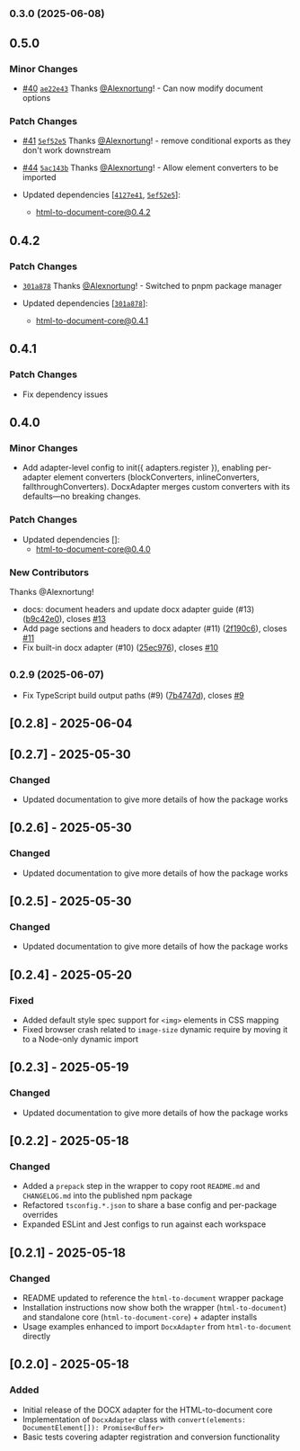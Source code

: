 ## <small>0.3.0 (2025-06-08)</small>

## 0.5.0

### Minor Changes

- [#40](https://github.com/ChipiKaf/html-to-document/pull/40) [`ae22e43`](https://github.com/ChipiKaf/html-to-document/commit/ae22e439ef5376e92df15e1a924dee8adc5b10fe) Thanks [@Alexnortung](https://github.com/Alexnortung)! - Can now modify document options

### Patch Changes

- [#41](https://github.com/ChipiKaf/html-to-document/pull/41) [`5ef52e5`](https://github.com/ChipiKaf/html-to-document/commit/5ef52e527401d3397de5702b23076cc0c93b110b) Thanks [@Alexnortung](https://github.com/Alexnortung)! - remove conditional exports as they don't work downstream

- [#44](https://github.com/ChipiKaf/html-to-document/pull/44) [`5ac143b`](https://github.com/ChipiKaf/html-to-document/commit/5ac143b60c9091466dc74237ecdc95de1f30f755) Thanks [@Alexnortung](https://github.com/Alexnortung)! - Allow element converters to be imported

- Updated dependencies [[`4127e41`](https://github.com/ChipiKaf/html-to-document/commit/4127e41c79a04d775145d4742341ec73b3e230f5), [`5ef52e5`](https://github.com/ChipiKaf/html-to-document/commit/5ef52e527401d3397de5702b23076cc0c93b110b)]:
  - html-to-document-core@0.4.2

## 0.4.2

### Patch Changes

- [`301a878`](https://github.com/ChipiKaf/html-to-document/commit/301a8784fc40e59e9b56b8003cf78a23463784af) Thanks [@Alexnortung](https://github.com/Alexnortung)! - Switched to pnpm package manager

- Updated dependencies [[`301a878`](https://github.com/ChipiKaf/html-to-document/commit/301a8784fc40e59e9b56b8003cf78a23463784af)]:
  - html-to-document-core@0.4.1

## 0.4.1

### Patch Changes

- Fix dependency issues

## 0.4.0

### Minor Changes

- Add adapter-level config to init({ adapters.register }), enabling per-adapter element converters (blockConverters, inlineConverters, fallthroughConverters). DocxAdapter merges custom converters with its defaults—no breaking changes.

### Patch Changes

- Updated dependencies []:
  - html-to-document-core@0.4.0

### New Contributors

Thanks @Alexnortung!

- docs: document headers and update docx adapter guide (#13) ([b9c42e0](https://github.com/ChipiKaf/html-to-document/commit/b9c42e0)), closes [#13](https://github.com/ChipiKaf/html-to-document/issues/13)
- Add page sections and headers to docx adapter (#11) ([2f190c6](https://github.com/ChipiKaf/html-to-document/commit/2f190c6)), closes [#11](https://github.com/ChipiKaf/html-to-document/issues/11)
- Fix built-in docx adapter (#10) ([25ec976](https://github.com/ChipiKaf/html-to-document/commit/25ec976)), closes [#10](https://github.com/ChipiKaf/html-to-document/issues/10)

## <small>0.2.9 (2025-06-07)</small>

- Fix TypeScript build output paths (#9) ([7b4747d](https://github.com/ChipiKaf/html-to-document/commit/7b4747d)), closes [#9](https://github.com/ChipiKaf/html-to-document/issues/9)

## [0.2.8] - 2025-06-04

## [0.2.7] - 2025-05-30

### Changed

- Updated documentation to give more details of how the package works

## [0.2.6] - 2025-05-30

### Changed

- Updated documentation to give more details of how the package works

## [0.2.5] - 2025-05-30

### Changed

- Updated documentation to give more details of how the package works

## [0.2.4] - 2025-05-20

### Fixed

- Added default style spec support for `<img>` elements in CSS mapping
- Fixed browser crash related to `image-size` dynamic require by moving it to a Node-only dynamic import

## [0.2.3] - 2025-05-19

### Changed

- Updated documentation to give more details of how the package works

## [0.2.2] - 2025-05-18

### Changed

- Added a `prepack` step in the wrapper to copy root `README.md` and `CHANGELOG.md` into the published npm package
- Refactored `tsconfig.*.json` to share a base config and per-package overrides
- Expanded ESLint and Jest configs to run against each workspace

## [0.2.1] - 2025-05-18

### Changed

- README updated to reference the `html-to-document` wrapper package
- Installation instructions now show both the wrapper (`html-to-document`) and standalone core (`html-to-document-core`) + adapter installs
- Usage examples enhanced to import `DocxAdapter` from `html-to-document` directly

## [0.2.0] - 2025-05-18

### Added

- Initial release of the DOCX adapter for the HTML-to-document core
- Implementation of `DocxAdapter` class with `convert(elements: DocumentElement[]): Promise<Buffer>`
- Basic tests covering adapter registration and conversion functionality
